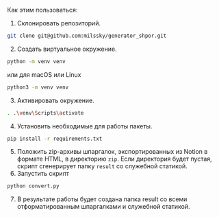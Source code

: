 Как этим пользоваться:
1. Склонировать репозиторий. 
```bash
git clone git@github.com:milssky/generator_shpor.git
```
2. Создать виртуальное окружение.
```bash
python -m venv venv
```
или для macOS или Linux
```bash
python3 -m venv venv
```
3. Активировать окружение.
```bash
. .\venv\Scripts\activate
```
4. Установить необходимые для работы пакеты.
```bash
pip install -r requirements.txt
```
5. Положить zip-архивы шпаргалок, экспортированных из Notion в формате HTML, в директорию `zip`. Если директория будет пустая, скрипт сгенерирует папку `result` со служебной статикой. 
6. Запустить скрипт
```bash
python convert.py
```
7. В результате работы будет создана папка result со всеми отформатированным шпаргалками и служебной статикой.


